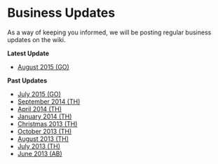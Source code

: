 # Business Updates

As a way of keeping you informed, we will be posting regular business updates on the wiki. 

**Latest Update**

- [August 2015 (GO)](https://sites.google.com/a/pebblecode.com/wiki/company/business-updates/business-update-august-2015)

**Past Updates**

- [July 2015 (GO)](https://sites.google.com/a/pebblecode.com/wiki/company/business-updates/state-of-the-union-1---july-2015)
- [September 2014 (TH)](https://sites.google.com/a/pebblecode.com/wiki/company/business-updates/september-2014-business-update)
- [April 2014 (TH)](https://sites.google.com/a/pebblecode.com/wiki/company/business-updates/april-2014-business-update)
- [January 2014 (TH)](https://sites.google.com/a/pebblecode.com/wiki/company/business-updates/january-2014-business-update)
- [Christmas 2013 (TH)](https://sites.google.com/a/pebblecode.com/wiki/company/business-updates/christmas-2013-business-update)
- [October 2013 (TH)](https://sites.google.com/a/pebblecode.com/wiki/company/business-updates/october-2013-business-update)
- [August 2013 (TH)](https://sites.google.com/a/pebblecode.com/wiki/company/business-updates/august-2013-business-update)
- [July 2013 (TH)](https://sites.google.com/a/pebblecode.com/wiki/company/business-updates/july-2013-business-update)
- [June 2013 (AB)](https://sites.google.com/a/pebblecode.com/wiki/company/business-updates/june-2013-business-update)
